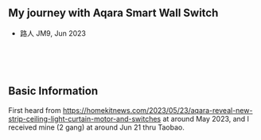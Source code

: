 ## My journey with Aqara Smart Wall Switch

- 路人 JM9, Jun 2023

<br />
<br />
<br />

## Basic Information
First heard from https://homekitnews.com/2023/05/23/aqara-reveal-new-strip-ceiling-light-curtain-motor-and-switches at around May 2023, and I received mine (2 gang) at around Jun 21 thru Taobao.

